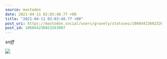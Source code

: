 ```yaml
---
source: mastodon
date: 2021-04-11 02:03:48.77 +00
title: "2021-04-11 02:03:48.77 +00"
post_uri: https://mastodon.social/users/gravely/statuses/106044236023263007
post_id: 106044236023263007
---
```

*sniff*


![](/images/106044235897833720.jpg)

